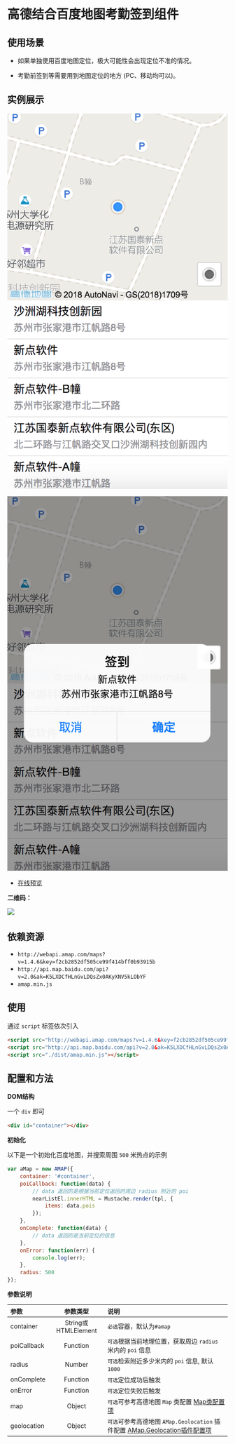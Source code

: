 # 高德结合百度地图考勤签到组件

## 使用场景

- 如果单独使用百度地图定位，极大可能性会出现定位不准的情况。

- 考勤前签到等需要用到地图定位的地方 (PC、移动均可以)。

## 实例展示

![](images/amap1.png)

![](images/amap2.png)

- [在线预览](http://fe.epoint.com.cn:8080/m7showcase/showcase/widgets/amap/amap.html)

**二维码：**

![](https://ws1.sinaimg.cn/large/006d7zD3gy1fs9c5kj1oxj30e00e03z8.jpg)

## 依赖资源

- `http://webapi.amap.com/maps?v=1.4.6&key=f2cb2852df505ce99f414bff0b93915b`
- `http://api.map.baidu.com/api?v=2.0&ak=K5LXDCfHLnGvLDQsZx0AKyXNV5kLObYF`
- `amap.min.js`

## 使用

通过 `script` 标签依次引入

```html
<script src="http://webapi.amap.com/maps?v=1.4.6&key=f2cb2852df505ce99f414bff0b93915b"></script>
<script src="http://api.map.baidu.com/api?v=2.0&ak=K5LXDCfHLnGvLDQsZx0AKyXNV5kLObYF"></script>
<script src="./dist/amap.min.js"></script>
```

## 配置和方法

__DOM结构__

一个 `div` 即可

```html
<div id="container"></div>
```

__初始化__

以下是一个初始化百度地图，并搜索周围 `500` 米热点的示例

```js
var aMap = new AMAP({
    container: '#container',
    poiCallback: function(data) {
        // data 返回的是根据当前定位返回的周边 radius 附近的 poi
        nearListEl.innerHTML = Mustache.render(tpl, {
            items: data.pois
        });
    },
    onComplete: function(data) {
        // data 返回的是当前定位的信息
    },
    onError: function(err) {
        console.log(err);
    },
    radius: 500
});
```

__参数说明__

| 参数 | 参数类型  | 说明  |
| :------------- |:-------------:|:-------------|
| container | String或HTMLElement | `必选`容器，默认为`#amap` |
| poiCallback | Function | `可选`根据当前地理位置，获取周边 `radius` 米内的 `poi` 信息 |
| radius | Number | `可选`检索附近多少米内的 `poi` 信息, 默认 `1000` |
| onComplete | Function | `可选`定位成功后触发 |
| onError | Function | `可选`定位失败后触发 |
| map | Object | `可选`可参考高德地图 `Map` 类配置 [Map类配置项](http://lbs.amap.com/api/javascript-api/reference/map) |
| geolocation | Object | `可选`可参考高德地图 `AMap.Geolocation` 插件配置 [AMap.Geolocation插件配置项](http://lbs.amap.com/api/javascript-api/reference/location#m_AMap.Geolocation) |